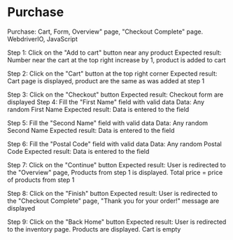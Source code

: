 # Purchase
Purchase: Cart, Form, Overview" page, "Checkout Complete" page. WebdriverIO, JavaScript

Step 1: Click on the "Add to cart" button near any product   Expected result: Number near the cart at the top right increase by 1, product is added to cart

Step 2: Click on the "Cart" button at the top right corner   Expected result: Cart page is displayed, product are the same as was added at step 1

Step 3: Click on the "Checkout" button   Expected result: Checkout form are displayed
Step 4: Fill the "First Name" field with valid data   Data: Any random First Name   Expected result: Data is entered to the field

Step 5: Fill the "Second Name" field with valid data   Data: Any random Second Name   Expected result: Data is entered to the field

Step 6: Fill the "Postal Code" field with valid data   Data: Any random Postal Code   Expected result: Data is entered to the field

Step 7: Click on the "Continue" button   Expected result: User is redirected to the "Overview" page, Products from step 1 is displayed. Total price = price of products from step 1

Step 8: Click on the "Finish" button   Expected result: User is redirected to the "Checkout Complete" page, "Thank you for your order!" message are displayed

Step 9: Click on the "Back Home" button   Expected result: User is redirected to the inventory page. Products are displayed. Cart is empty
